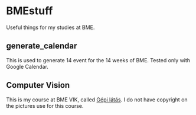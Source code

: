 # BMEstuff
Useful things for my studies at BME.

## generate_calendar
This is used to generate 14 event for the 14 weeks of BME.
Tested only with Google Calendar.

## Computer Vision
This is my course at BME VIK, called [Gépi látás](https://portal.vik.bme.hu/kepzes/targyak/VIIIM021/hu/).
I do not have copyright on the pictures use for this course.